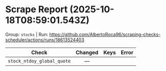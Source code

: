 # Scrape Report (2025-10-18T08:59:01.543Z)

Group: `stocks`  |  Run: https://github.com/AlbertoRoca96/scraping-checks-scheduler/actions/runs/18613524403

| Check | Changed | Keys | Error |
|---|:---:|:--|:--|
| `stock_ntdoy_global_quote` | — |  |  |
